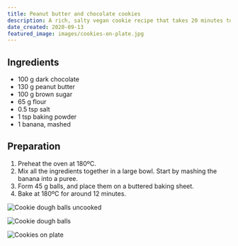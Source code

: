 ```yaml
---
title: Peanut butter and chocolate cookies
description: A rich, salty vegan cookie recipe that takes 20 minutes to make and never fails to please.
date_created: 2020-09-13
featured_image: images/cookies-on-plate.jpg
---
```


## Ingredients

- 100 g dark chocolate
- 130 g peanut butter
- 100 g brown sugar
- 65 g flour
- 0.5 tsp salt
- 1 tsp baking powder
- 1 banana, mashed

## Preparation

1. Preheat the oven at 180ºC.
2. Mix all the ingredients together in a large bowl. Start by mashing the banana into a puree.
3. Form 45 g balls, and place them on a buttered baking sheet.
4. Bake at 180ºC for around 12 minutes.

![Cookie dough balls uncooked](/images/cookie-dough-balls-uncooked.jpg)

![Cookie dough balls](/images/cookie-dough-balls.jpg)

![Cookies on plate](/images/cookies-on-plate.jpg)

